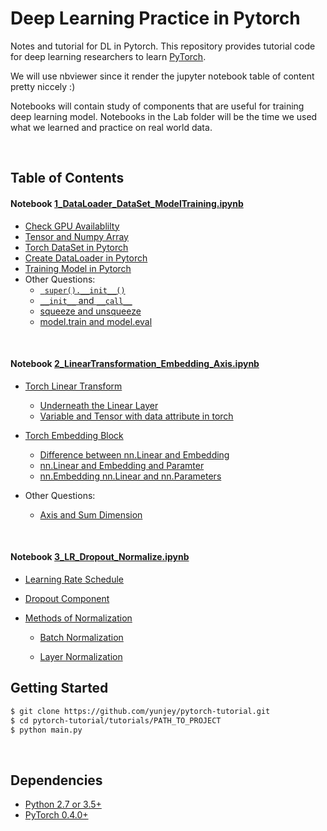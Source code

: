 # **Deep Learning Practice in Pytorch**


Notes and tutorial for DL in Pytorch. This repository provides tutorial code for deep learning researchers to learn [PyTorch](https://github.com/pytorch/pytorch). 

We will use nbviewer since it render the jupyter notebook table of content pretty niccely :)

Notebooks will contain study of components that are useful for training deep learning model. Notebooks in the Lab folder will be the time we used what we learned and practice on real world data.

<br/>

## **Table of Contents**
#### **Notebook**  [1_DataLoader_DataSet_ModelTraining.ipynb](https://nbviewer.jupyter.org/github/Jansonboss/Deep_Learning_Pytorch/blob/main/1_DataLoader_DataSet_ModelTraining.ipynb)


* [Check GPU Availablilty](https://nbviewer.jupyter.org/github/Jansonboss/Deep_Learning_Pytorch/blob/main/1_DataLoader_DataSet_ModelTraining.ipynb#Check-GPU-Available)
* [Tensor and Numpy Array](https://nbviewer.jupyter.org/github/Jansonboss/Deep_Learning_Pytorch/blob/main/1_DataLoader_DataSet_ModelTraining.ipynb#Torch-Tensor-and-Numpy-array)
* [Torch DataSet in Pytorch](https://nbviewer.jupyter.org/github/Jansonboss/Deep_Learning_Pytorch/blob/main/1_DataLoader_DataSet_ModelTraining.ipynb#Torch-Dataset)
* [Create DataLoader in Pytorch](https://nbviewer.jupyter.org/github/Jansonboss/Deep_Learning_Pytorch/blob/main/1_DataLoader_DataSet_ModelTraining.ipynb#Create-DataLoader)
* [Training Model in Pytorch](https://nbviewer.jupyter.org/github/Jansonboss/Deep_Learning_Pytorch/blob/main/1_DataLoader_DataSet_ModelTraining.ipynb#Modeling-Training)
* Other Questions: 
	* [` super().__init__()`](https://nbviewer.jupyter.org/github/Jansonboss/Deep_Learning_Pytorch/blob/main/1_DataLoader_DataSet_ModelTraining.ipynb#Super-and-init-in-Python)
	* [`__init__` and `__call__`](https://nbviewer.jupyter.org/github/Jansonboss/Deep_Learning_Pytorch/blob/main/1_DataLoader_DataSet_ModelTraining.ipynb#Difference-init-and-call)
	* [squeeze and unsqueeze](https://nbviewer.jupyter.org/github/Jansonboss/Deep_Learning_Pytorch/blob/main/1_DataLoader_DataSet_ModelTraining.ipynb#Torch.squeeze())
	* [model.train and model.eval](https://nbviewer.jupyter.org/github/Jansonboss/Deep_Learning_Pytorch/blob/main/1_DataLoader_DataSet_ModelTraining.ipynb#model.train-and-model.eval)

<br/>

#### **Notebook**  [2_LinearTransformation_Embedding_Axis.ipynb](https://github.com/Jansonboss/Deep_Learning_Pytorch/blob/main/2_LinearTransformation_Embedding_Axis.ipynb)


* [Torch Linear Transform](https://github.com/Jansonboss/Deep_Learning_Pytorch/blob/main/2_LinearTransformation_Embedding_Axis.ipynb#Check-GPU-Available)
	* [Underneath the Linear Layer]()
	* [Variable and Tensor with data attribute in torch]()

* [Torch Embedding Block](https://github.com/Jansonboss/Deep_Learning_Pytorch/blob/main/2_LinearTransformation_Embedding_Axis.ipynb#Torch-Tensor-and-Numpy-array)
	* [Difference between nn.Linear and Embedding](https://github.com/Jansonboss/Deep_Learning_Pytorch/blob/main/2_LinearTransformation_Embedding_Axis.ipynb#Torch-Tensor-and-Numpy-array)
	* [nn.Linear and Embedding and Paramter](https://github.com/Jansonboss/Deep_Learning_Pytorch/blob/main/2_LinearTransformation_Embedding_Axis.ipynb#Embedding-Linear-and-Parameters)
	* [nn.Embedding nn.Linear and nn.Parameters]()


* Other Questions: 
	* [Axis and Sum Dimension](https://github.com/Jansonboss/Deep_Learning_Pytorch/blob/main/2_LinearTransformation_Embedding_Axis.ipynb#Super-and-init-in-Python)

<br/>


#### **Notebook**  [3_LR_Dropout_Normalize.ipynb](https://nbviewer.org/github/Jansonboss/Intro_Deep_Learning_Pytorch/blob/main/3_LR_Dropout_Normalize.ipynb)


* [Learning Rate Schedule](https://nbviewer.org/github/Jansonboss/Intro_Deep_Learning_Pytorch/blob/main/3_LR_Dropout_Normalize.ipynb#Learning-Rate-Schedule)
* [Dropout Component](https://nbviewer.org/github/Jansonboss/Intro_Deep_Learning_Pytorch/blob/main/3_LR_Dropout_Normalize.ipynb#Dropout)
* [Methods of Normalization](https://nbviewer.org/github/Jansonboss/Intro_Deep_Learning_Pytorch/blob/main/3_LR_Dropout_Normalize.ipynb#Normalization)

	* [Batch Normalization](https://nbviewer.org/github/Jansonboss/Intro_Deep_Learning_Pytorch/blob/main/3_LR_Dropout_Normalize.ipynb#Normalization)

	* [Layer Normalization](https://nbviewer.org/github/Jansonboss/Intro_Deep_Learning_Pytorch/blob/main/3_LR_Dropout_Normalize.ipynb#Normalization)

## Getting Started
```bash
$ git clone https://github.com/yunjey/pytorch-tutorial.git
$ cd pytorch-tutorial/tutorials/PATH_TO_PROJECT
$ python main.py
```

<br/>

## Dependencies
* [Python 2.7 or 3.5+](https://www.continuum.io/downloads)
* [PyTorch 0.4.0+](http://pytorch.org/)




